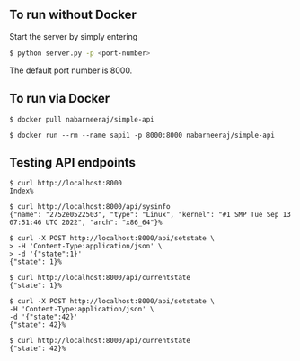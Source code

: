 ## To run without Docker
Start the server by simply entering

```sh
$ python server.py -p <port-number>
```

The default port number is 8000.


## To run via Docker
```shell
$ docker pull nabarneeraj/simple-api

$ docker run --rm --name sapi1 -p 8000:8000 nabarneeraj/simple-api
```

## Testing API endpoints
```shell
$ curl http://localhost:8000
Index%

$ curl http://localhost:8000/api/sysinfo
{"name": "2752e0522503", "type": "Linux", "kernel": "#1 SMP Tue Sep 13 07:51:46 UTC 2022", "arch": "x86_64"}%

$ curl -X POST http://localhost:8000/api/setstate \
> -H 'Content-Type:application/json' \
> -d '{"state":1}'
{"state": 1}%

$ curl http://localhost:8000/api/currentstate
{"state": 1}%

$ curl -X POST http://localhost:8000/api/setstate \
-H 'Content-Type:application/json' \
-d '{"state":42}'
{"state": 42}%

$ curl http://localhost:8000/api/currentstate
{"state": 42}%
```